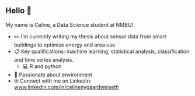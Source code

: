 ## Hello 👋

My name is Celine, a Data Science student at NMBU!
- ✏️ I’m currently writing my thesis about sensor data from smart buildings to optimize energy and area use
- 📋 Key qualifications: machine learning, statistical analysis, classification and time series analysis.
  - 💻 R and python
- 🌱 Passionate about environment
- ✉ Connect with me on Linkedin: www.linkedin.com/in/celinenygaardweiseth

<!--
**aceline0/aceline0** is a ✨ _special_ ✨ repository because its `README.md` (this file) appears on your GitHub profile.

Here are some ideas to get you started:

- 🔭 I’m currently working on ...
- 🌱 I’m currently learning ...
- 👯 I’m looking to collaborate on ...
- 🤔 I’m looking for help with ...
- 💬 Ask me about ...
- 📫 How to reach me: ...
- 😄 Pronouns: ...
- ⚡ Fun fact: ...
-->
